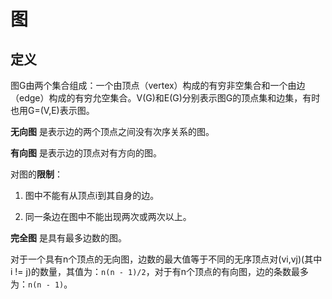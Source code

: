 # 图

## 定义

图G由两个集合组成：一个由顶点（vertex）构成的有穷非空集合和一个由边（edge）构成的有穷允空集合。V(G)和E(G)分别表示图G的顶点集和边集，有时也用G=(V,E)表示图。

**无向图** 是表示边的两个顶点之间没有次序关系的图。

**有向图** 是表示边的顶点对有方向的图。

对图的**限制**：

1. 图中不能有从顶点i到其自身的边。

2. 同一条边在图中不能出现两次或两次以上。

**完全图** 是具有最多边数的图。

对于一个具有n个顶点的无向图，边数的最大值等于不同的无序顶点对(vi,vj)(其中 i != j)的数量，其值为：`n(n - 1)/2`，对于有n个顶点的有向图，边的条数最多为：`n(n - 1)`。
